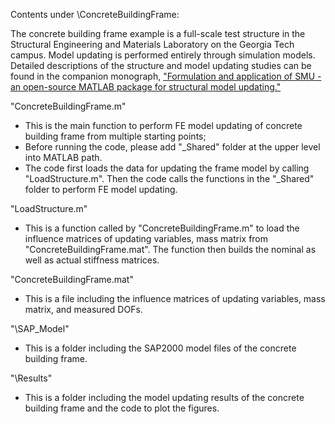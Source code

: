 
Contents under \ConcreteBuildingFrame:

The concrete building frame example is a full-scale test structure in the Structural Engineering and Materials Laboratory on the Georgia Tech campus. Model updating is performed entirely through simulation models. Detailed descriptions of the structure and model updating studies can be found in the companion monograph, ["Formulation and application of SMU - an open-source MATLAB package for structural model updating."](https://github.com/ywang-structures/Structural-Model-Updating/blob/master/Formulation%20and%20application%20of%20SMU%20%E2%80%93%20an%20open-source%20MATLAB%20package%20for%20structural%20model%20updating.pdf)


"ConcreteBuildingFrame.m" 
* This is the main function to perform FE model updating of concrete building frame from multiple starting points;
* Before running the code, please add "_Shared" folder at the upper level into MATLAB path. 
* The code first loads the data for updating the frame model by calling "LoadStructure.m". Then the code calls the functions in the "_Shared" folder to perform FE model updating.


"LoadStructure.m"
* This is a function called by "ConcreteBuildingFrame.m" to load the influence matrices of updating variables, mass matrix from "ConcreteBuildingFrame.mat".  The function then builds the nominal as well as actual stiffness matrices.


"ConcreteBuildingFrame.mat" 
* This is a file including the influence matrices of updating variables, mass matrix, and measured DOFs.


"\SAP_Model"
* This is a folder including the SAP2000 model files of the concrete building frame.


"\Results" 
* This is a folder including the model updating results of the concrete building frame and the code to plot the figures.
